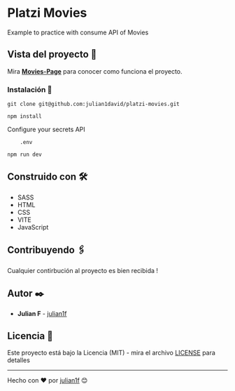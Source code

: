 # Platzi Movies
Example to practice with consume API of Movies


## Vista del proyecto 🚀

Mira **[Movies-Page](https://julian1david-movies.netlify.app/)** para conocer como funciona el proyecto.


### Instalación 🔧

```
git clone git@github.com:julian1david/platzi-movies.git
```

```
npm install
```

Configure your secrets API 

```
    .env
```

```
npm run dev
````


## Construido con 🛠️

* SASS
* HTML
* CSS
* VITE
* JavaScript

## Contribuyendo 🖇️

Cualquier contirbución al proyecto es bien recibida ! 

## Autor ✒️

* **Julian F**  - [julian1f](https://github.com/julian1david)


## Licencia 📄

Este proyecto está bajo la Licencia (MIT) - mira el archivo [LICENSE](LICENSE) para detalles

---
Hecho con ❤️ por [julian1f](https://github.com/julian1david) 😊